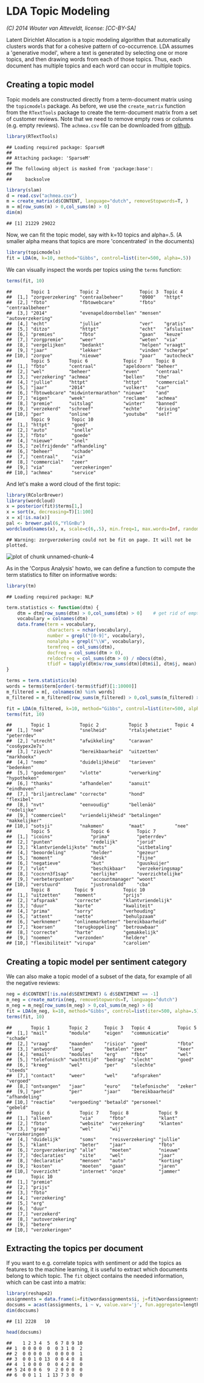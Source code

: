 LDA Topic Modeling
==============

_(C) 2014 Wouter van Atteveldt, license: [CC-BY-SA]_

Latent Dirichlet Allocation is a topic modeling algorithm that automatically clusters words that for a cohesive pattern of co-occurrence. 
LDA assumes a 'generative model', where a text is generated by selecting one or more topics, and then drawing words from each of those topics.
Thus, each document has multiple topics and each word can occur in multiple topics. 

Creating a topic model
----

Topic models are constructed directly from a term-document matrix using the `topicmodels` package. 
As before, we use the `create_matrix` function from the `RTextTools` package to create the term-document matrix from a set of customer reviews.
Note that we need to remove empty rows or columns (e.g. empty reviews).
The `achmea.csv` file can be downloaded from [github](https://raw.githubusercontent.com/vanatteveldt/learningr/master/achmea.csv).


```r
library(RTextTools)
```

```
## Loading required package: SparseM
## 
## Attaching package: 'SparseM'
## 
## The following object is masked from 'package:base':
## 
##     backsolve
```

```r
library(slam)
d = read.csv("achmea.csv")
m = create_matrix(d$CONTENT, language="dutch", removeStopwords=T, )
m = m[row_sums(m) > 0,col_sums(m) > 0]
dim(m)
```

```
## [1] 21229 29022
```

Now, we can fit the topic model, say with k=10 topics and alpha=.5.
(A smaller alpha means that topics are more 'concentrated' in the documents)


```r
library(topicmodels)
fit = LDA(m, k=10, method="Gibbs", control=list(iter=500, alpha=.5))
```

We can visually inspect the words per topics using the `terms` function:


```r
terms(fit, 10)
```

```
##       Topic 1           Topic 2               Topic 3  Topic 4          
##  [1,] "zorgverzekering" "centraalbeheer"      "0900"   "httpt"          
##  [2,] "fbto"            "fbtowebcare"         "fbto"   "centraalbeheer" 
##  [3,] "2014"            "evenapeldoornbellen" "mensen" "autoverzekering"
##  [4,] "echt"            "jullie"              "ver"    "gratis"         
##  [5,] "ditzo"           "httpt"               "echt"   "afsluiten"      
##  [6,] "premies"         "fbto"                "gaan"   "keuze"          
##  [7,] "zorgpremie"      "weer"                "weten"  "via"            
##  [8,] "vergelijken"     "bedankt"             "helpen" "vraagt"         
##  [9,] "jaar"            "lekker"              "vinden" "scherpe"        
## [10,] "zorgve"          "nieuwe"              "paar"   "autocheck"      
##       Topic 5       Topic 6             Topic 7     Topic 8     
##  [1,] "fbto"        "centraal"          "apeldoorn" "beheer"    
##  [2,] "wel"         "beheer"            "even"      "centraal"  
##  [3,] "verzekering" "achmea"            "bellen"    "the"       
##  [4,] "jullie"      "httpt"             "httpt"     "commercial"
##  [5,] "jaar"        "2014"              "volkert"   "car"       
##  [6,] "fbtowebcare" "midwintermarathon" "nieuwe"    "and"       
##  [7,] "eigen"       "week"              "reclame"   "achmea"    
##  [8,] "premie"      "uitslag"           "winter"    "banned"    
##  [9,] "verzekerd"   "schreef"           "echte"     "driving"   
## [10,] "per"         "online"            "youtube"   "self"      
##       Topic 9        Topic 10       
##  [1,] "httpt"        "goed"         
##  [2,] "auto"         "snelle"       
##  [3,] "fbto"         "goede"        
##  [4,] "nieuwe"       "snel"         
##  [5,] "zelfrijdende" "afhandeling"  
##  [6,] "beheer"       "schade"       
##  [7,] "centraal"     "via"          
##  [8,] "commercial"   "zeer"         
##  [9,] "via"          "verzekeringen"
## [10,] "achmea"       "service"
```

And let's make a word cloud of the first topic:


```r
library(RColorBrewer)
library(wordcloud)
x = posterior(fit)$terms[1,]
x = sort(x, decreasing=T)[1:100]
x = x[!is.na(x)]
pal <- brewer.pal(6,"YlGnBu")
wordcloud(names(x), x, scale=c(6,.5), min.freq=1, max.words=Inf, random.order=FALSE, rot.per=.15, colors=pal)
```

```
## Warning: zorgverzekering could not be fit on page. It will not be plotted.
```

![plot of chunk unnamed-chunk-4](figure/unnamed-chunk-4.png) 

As in the 'Corpus Analysis' howto, we can define a function to compute the term statistics to filter on informative words:


```r
library(tm)
```

```
## Loading required package: NLP
```

```r
term.statistics <- function(dtm) {
    dtm = dtm[row_sums(dtm) > 0,col_sums(dtm) > 0]    # get rid of empty rows/columns
    vocabulary = colnames(dtm)
    data.frame(term = vocabulary,
               characters = nchar(vocabulary),
               number = grepl("[0-9]", vocabulary),
               nonalpha = grepl("\\W", vocabulary),
               termfreq = col_sums(dtm),
               docfreq = col_sums(dtm > 0),
               reldocfreq = col_sums(dtm > 0) / nDocs(dtm),
               tfidf = tapply(dtm$v/row_sums(dtm)[dtm$i], dtm$j, mean) * log2(nDocs(dtm)/col_sums(dtm > 0)))
}

terms = term.statistics(m)
words = terms$term[order(-terms$tfidf)[1:10000]]
m_filtered = m[, colnames(m) %in% words]
m_filtered = m_filtered[row_sums(m_filtered) > 0,col_sums(m_filtered) > 0]

fit = LDA(m_filtered, k=10, method="Gibbs", control=list(iter=500, alpha=.5))
terms(fit, 10)
```

```
##       Topic 1           Topic 2           Topic 3          Topic 4       
##  [1,] "nee"             "snelheid"        "rtalsjehetziet" "peterrdev"   
##  [2,] "utrecht"         "afwikkeling"     "caravan"        "cos6ypex2e7s"
##  [3,] "ziyech"          "bereikbaarheid"  "uitzetten"      "markhoekx"   
##  [4,] "nemo"            "duidelijkheid"   "tarieven"       "bedenken"    
##  [5,] "goedemorgen"     "vlotte"          "verwerking"     "hypotheken"  
##  [6,] "thanks"          "afhandelen"      "aanuit"         "eindhoven"   
##  [7,] "briljantreclame" "correcte"        "hond"           "flexibel"    
##  [8,] "nvt"             "eenvoudig"       "bellenäò"       "redelijke"   
##  [9,] "commercieel"     "vriendelijkheid" "betalingen"     "makkelijker" 
## [10,] "sotsji"          "nakomen"         "maat"           "nee"         
##       Topic 5               Topic 6          Topic 7          
##  [1,] "icoins"              "prima"          "peterrdev"      
##  [2,] "punten"              "redelijk"       "jorid"          
##  [3,] "klantvriendelijkste" "muts"           "uitbetaling"    
##  [4,] "beoordeling"         "helder"         "gezeur"         
##  [5,] "moment"              "desk"           "fijne"          
##  [6,] "negatieve"           "kut"            "guuskuijer"     
##  [7,] "vlot"                "beschikbaar"    "verzekeringsmap"
##  [8,] "cocnrn3f1sap"        "eerlijke"       "overzichtelijke"
##  [9,] "verbeterpunten"      "accountmanager" "woont"          
## [10,] "verstuurd"           "justronaldd"    "cba"            
##       Topic 8         Topic 9           Topic 10          
##  [1,] "uitzetten"     "moment"          "prijs"           
##  [2,] "afspraak"      "correcte"        "klantvriendelijk"
##  [3,] "duur"          "korte"           "kwaliteit"       
##  [4,] "prima"         "sorry"           "verhouding"      
##  [5,] "attent"        "nette"           "behulpzaam"      
##  [6,] "werknemer"     "onlinemarketeer" "bereikbaarheid"  
##  [7,] "koersen"       "terugkoppeling"  "betrouwbaar"     
##  [8,] "correcte"      "harte"           "gemakkelijk"     
##  [9,] "noemen"        "verzonden"       "heldere"         
## [10,] "flexibiliteit" "virupa"          "carolien"
```

Creating a topic model per sentiment category
----

We can also make a topic model of a subset of the data, for example of all the negative reviews:


```r
neg = d$CONTENT[!is.na(d$SENTIMENT) & d$SENTIMENT == -1]
m_neg = create_matrix(neg, removeStopwords=T, language="dutch")
m_neg = m_neg[row_sums(m_neg) > 0,col_sums(m_neg) > 0]
fit = LDA(m_neg, k=10, method="Gibbs", control=list(iter=500, alpha=.5))
terms(fit, 10)
```

```
##       Topic 1       Topic 2      Topic 3   Topic 4          Topic 5      
##  [1,] "mail"        "module"     "eigen"   "communicatie"   "schade"     
##  [2,] "vraag"       "maanden"    "risico"  "goed"           "fbto"       
##  [3,] "antwoord"    "lang"       "betalen" "zeer"           "keer"       
##  [4,] "email"       "modules"    "erg"     "fbto"           "wel"        
##  [5,] "telefonisch" "wachttijd"  "bedrag"  "slecht"         "goed"       
##  [6,] "kreeg"       "wel"        "per"     "slechte"        "steeds"     
##  [7,] "contact"     "weer"       "wel"     "afspraken"      "vergoed"    
##  [8,] "ontvangen"   "jaar"       "euro"    "telefonische"   "zeker"      
##  [9,] "per"         "per"        "jaar"    "bereikbaarheid" "afhandeling"
## [10,] "reactie"     "vergoeding" "betaald" "personeel"      "gebeld"     
##       Topic 6           Topic 7    Topic 8           Topic 9        
##  [1,] "alleen"          "via"      "fbto"            "klant"        
##  [2,] "fbto"            "website"  "verzekering"     "klanten"      
##  [3,] "graag"           "wel"      "wij"             "verzekeringen"
##  [4,] "duidelijk"       "soms"     "reisverzekering" "jullie"       
##  [5,] "klant"           "beter"    "jaar"            "fbto"         
##  [6,] "zorgverzekering" "alle"     "moeten"          "nieuwe"       
##  [7,] "declaraties"     "site"     "wel"             "jaar"         
##  [8,] "declaratie"      "mensen"   "auto"            "korting"      
##  [9,] "kosten"          "moeten"   "gaan"            "jaren"        
## [10,] "overzicht"       "internet" "onze"            "jammer"       
##       Topic 10         
##  [1,] "premie"         
##  [2,] "prijs"          
##  [3,] "fbto"           
##  [4,] "verzekering"    
##  [5,] "erg"            
##  [6,] "duur"           
##  [7,] "verzekerd"      
##  [8,] "autoverzekering"
##  [9,] "betere"         
## [10,] "verzekeringen"
```

Extracting the topics per document
----

If you want to e.g. correlate topics with sentiment or add the topics as features to the machine learning, it is useful to extract which documents belong to which topic.
The `fit` object contains the needed information, which can be cast into a matrix:


```r
library(reshape2)
assignments = data.frame(i=fit@wordassignments$i, j=fit@wordassignments$j, v=fit@wordassignments$v)
docsums = acast(assignments, i ~ v, value.var='j', fun.aggregate=length) 
dim(docsums)
```

```
## [1] 2228   10
```

```r
head(docsums)
```

```
##    1 2 3 4  5  6 7 8 9 10
## 1  0 0 0 0  0  0 3 1 0  2
## 2  0 0 0 0  0  0 0 0 0  1
## 3  0 0 1 0 13  0 0 4 0  8
## 4  1 0 0 0  0  0 4 2 8  0
## 5 24 0 0 6  9  2 0 0 0  0
## 6  0 0 1 1  1 13 7 3 0  0
```
